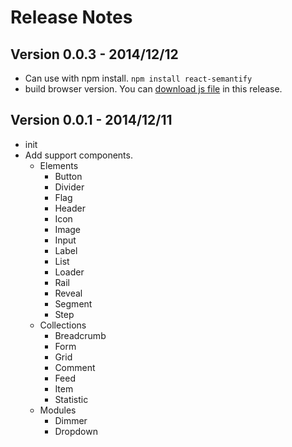 Release Notes
=============

## Version 0.0.3 - 2014/12/12

- Can use with npm install. `npm install react-semantify`
- build browser version. You can [download js file](https://github.com/jessy1092/react-semantify/releases/download/v0.0.3/react-semantify.js) in this release.

## Version 0.0.1 - 2014/12/11

- init
- Add support components.
  + Elements
    - Button
    - Divider
    - Flag
    - Header
    - Icon
    - Image
    - Input
    - Label
    - List
    - Loader
    - Rail
    - Reveal
    - Segment
    - Step
  + Collections
    - Breadcrumb
    - Form
    - Grid
    - Comment
    - Feed
    - Item
    - Statistic
  + Modules
    - Dimmer
    - Dropdown
